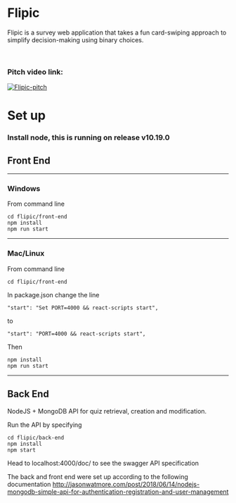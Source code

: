 # Flipic
Flipic is a survey web application that takes a fun card-swiping approach to simplify decision-making using binary choices.

<br/>

### Pitch video link:
[![Flipic-pitch](http://img.youtube.com/vi/UbCWLUYKLtE/0.jpg)](http://www.youtube.com/watch?v=UbCWLUYKLtE "Video Title")

# Set up

### Install node, this is running on release v10.19.0

## Front End 
***
### Windows
From command line
```
cd flipic/front-end
npm install
npm run start
```
***
### Mac/Linux
From command line
```
cd flipic/front-end
```
In package.json change the line
```
"start": "Set PORT=4000 && react-scripts start",
```
to
```
"start": "PORT=4000 && react-scripts start",
```
Then
```
npm install
npm run start
```
***
## Back End

NodeJS + MongoDB API for quiz retrieval, creation and modification.

Run the API by specifying
```
cd flipic/back-end
npm install
npm start
```
Head to localhost:4000/doc/ to see the swagger API specification

The back and front end were set up according to the following documentation http://jasonwatmore.com/post/2018/06/14/nodejs-mongodb-simple-api-for-authentication-registration-and-user-management

